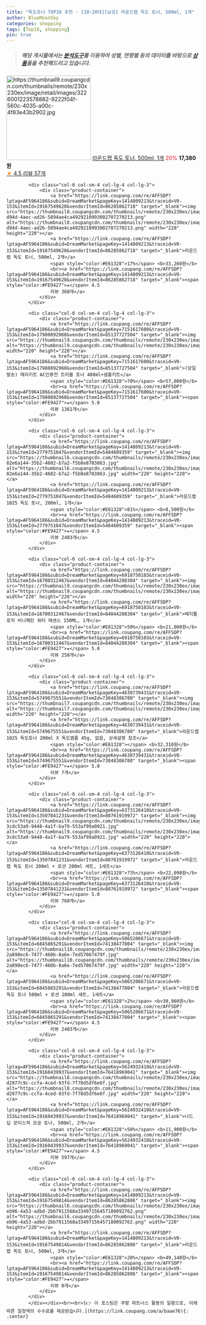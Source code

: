 ```yaml
---
title: "독도토너 TOP10 추천 - [10~20대][남성] 라운드랩 독도 토너, 500ml, 1개"
author: BlueMoonSky
categories: shopping
tags: [Top10, shopping]
pin: true
---
```


> ##### 해당 게시물에서는 [**분석도구**](https://itemscout.io/)를 이용하여 **성별**, **연령별** 등의 데이터를 바탕으로 [**상품**](https://link.coupang.com/a/baae76)들을 추천해드리고 있습니다.
<div class="container"><div class="row">
            <div class="col-6 col-sm-4 col-lg-4 col-lg-3">
                <div class="product-container">
                    <a href="https://link.coupang.com/re/AFFSDP?lptag=AF5964186&subid=DreamMarket&pageKey=1414809213&traceid=V0-153&itemId=2451494211&vendorItemId=70445138100" target="_blank"><img src="https://thumbnail9.coupangcdn.com/thumbnails/remote/230x230ex/image/retail/images/3226001223578882-9222f04f-560c-4035-a00c-4f83e43b2902.jpg" alt="https://thumbnail9.coupangcdn.com/thumbnails/remote/230x230ex/image/retail/images/3226001223578882-9222f04f-560c-4035-a00c-4f83e43b2902.jpg" width="220" height="220"></a>
                    <a href="https://link.coupang.com/re/AFFSDP?lptag=AF5964186&subid=DreamMarket&pageKey=1414809213&traceid=V0-153&itemId=2451494211&vendorItemId=70445138100" target="_blank">라운드랩 독도 토너, 500ml, 1개</a>
                    <span style="color:#E61328">20%</span> <b>17,380원</b>
                    <br><a href="https://link.coupang.com/re/AFFSDP?lptag=AF5964186&subid=DreamMarket&pageKey=1414809213&traceid=V0-153&itemId=2451494211&vendorItemId=70445138100" target="_blank"><span style="color:#FE9427">★</span> 4.5
                    리뷰 57개</a>
                </div>
            </div>
            
            <div class="col-6 col-sm-4 col-lg-4 col-lg-3">
                <div class="product-container">
                    <a href="https://link.coupang.com/re/AFFSDP?lptag=AF5964186&subid=DreamMarket&pageKey=1414809213&traceid=V0-153&itemId=19167549620&vendorItemId=86285862718" target="_blank"><img src="https://thumbnail8.coupangcdn.com/thumbnails/remote/230x230ex/image/retail/images/d2bf24ec-d94d-4aec-ad26-5894ae4ca4929210993002707270213.png" alt="https://thumbnail8.coupangcdn.com/thumbnails/remote/230x230ex/image/retail/images/d2bf24ec-d94d-4aec-ad26-5894ae4ca4929210993002707270213.png" width="220" height="220"></a>
                    <a href="https://link.coupang.com/re/AFFSDP?lptag=AF5964186&subid=DreamMarket&pageKey=1414809213&traceid=V0-153&itemId=19167549620&vendorItemId=86285862718" target="_blank">라운드랩 독도 토너, 500ml, 2개</a>
                    <span style="color:#E61328">17%</span> <b>33,260원</b>
                    <br><a href="https://link.coupang.com/re/AFFSDP?lptag=AF5964186&subid=DreamMarket&pageKey=1414809213&traceid=V0-153&itemId=19167549620&vendorItemId=86285862718" target="_blank"><span style="color:#FE9427">★</span> 4.5
                    리뷰 360개</a>
                </div>
            </div>
            
            <div class="col-6 col-sm-4 col-lg-4 col-lg-3">
                <div class="product-container">
                    <a href="https://link.coupang.com/re/AFFSDP?lptag=AF5964186&subid=DreamMarket&pageKey=7151617600&traceid=V0-153&itemId=17980892960&vendorItemId=85137727504" target="_blank"><img src="https://thumbnail9.coupangcdn.com/thumbnails/remote/230x230ex/image/vendor_inventory/9a9a/c3dd65aa9512d5e3da74d2407519b50fa2c5fc3234f52d1d33c89c6cb8fa.jpg" alt="https://thumbnail9.coupangcdn.com/thumbnails/remote/230x230ex/image/vendor_inventory/9a9a/c3dd65aa9512d5e3da74d2407519b50fa2c5fc3234f52d1d33c89c6cb8fa.jpg" width="220" height="220"></a>
                    <a href="https://link.coupang.com/re/AFFSDP?lptag=AF5964186&subid=DreamMarket&pageKey=7151617600&traceid=V0-153&itemId=17980892960&vendorItemId=85137727504" target="_blank">(당일발송) 메리키트 AC인퓨전 트러블 토너 480ml+샘플키트</a>
                    <span style="color:#E61328">70%</span> <b>57,000원</b>
                    <br><a href="https://link.coupang.com/re/AFFSDP?lptag=AF5964186&subid=DreamMarket&pageKey=7151617600&traceid=V0-153&itemId=17980892960&vendorItemId=85137727504" target="_blank"><span style="color:#FE9427">★</span> 5.0
                    리뷰 1361개</a>
                </div>
            </div>
            
            <div class="col-6 col-sm-4 col-lg-4 col-lg-3">
                <div class="product-container">
                    <a href="https://link.coupang.com/re/AFFSDP?lptag=AF5964186&subid=DreamMarket&pageKey=1414809213&traceid=V0-153&itemId=2779751047&vendorItemId=5484609359" target="_blank"><img src="https://thumbnail6.coupangcdn.com/thumbnails/remote/230x230ex/image/retail/images/2282567010300823-82e6a144-35b2-4602-b7a2-f5b8e8703863.jpg" alt="https://thumbnail6.coupangcdn.com/thumbnails/remote/230x230ex/image/retail/images/2282567010300823-82e6a144-35b2-4602-b7a2-f5b8e8703863.jpg" width="220" height="220"></a>
                    <a href="https://link.coupang.com/re/AFFSDP?lptag=AF5964186&subid=DreamMarket&pageKey=1414809213&traceid=V0-153&itemId=2779751047&vendorItemId=5484609359" target="_blank">라운드랩 1025 독도 토너, 200ml, 1개</a>
                    <span style="color:#E61328">81%</span> <b>8,500원</b>
                    <br><a href="https://link.coupang.com/re/AFFSDP?lptag=AF5964186&subid=DreamMarket&pageKey=1414809213&traceid=V0-153&itemId=2779751047&vendorItemId=5484609359" target="_blank"><span style="color:#FE9427">★</span> 4.5
                    리뷰 2403개</a>
                </div>
            </div>
            
            <div class="col-6 col-sm-4 col-lg-4 col-lg-3">
                <div class="product-container">
                    <a href="https://link.coupang.com/re/AFFSDP?lptag=AF5964186&subid=DreamMarket&pageKey=6918750103&traceid=V0-153&itemId=16700312467&vendorItemId=84044208304" target="_blank"><img src="https://thumbnail9.coupangcdn.com/thumbnails/remote/230x230ex/image/vendor_inventory/c75c/993db9a0ab8ce2e93f619c6d86ca4d1abfe4995b62f563ec53b712748670.png" alt="https://thumbnail9.coupangcdn.com/thumbnails/remote/230x230ex/image/vendor_inventory/c75c/993db9a0ab8ce2e93f619c6d86ca4d1abfe4995b62f563ec53b712748670.png" width="220" height="220"></a>
                    <a href="https://link.coupang.com/re/AFFSDP?lptag=AF5964186&subid=DreamMarket&pageKey=6918750103&traceid=V0-153&itemId=16700312467&vendorItemId=84044208304" target="_blank">베지톨로지 비니페린 워터 에센스 150ML, 1개</a>
                    <span style="color:#E61328">50%</span> <b>21,000원</b>
                    <br><a href="https://link.coupang.com/re/AFFSDP?lptag=AF5964186&subid=DreamMarket&pageKey=6918750103&traceid=V0-153&itemId=16700312467&vendorItemId=84044208304" target="_blank"><span style="color:#FE9427">★</span> 5.0
                    리뷰 258개</a>
                </div>
            </div>
            
            <div class="col-6 col-sm-4 col-lg-4 col-lg-3">
                <div class="product-container">
                    <a href="https://link.coupang.com/re/AFFSDP?lptag=AF5964186&subid=DreamMarket&pageKey=4630739431&traceid=V0-153&itemId=5749675551&vendorItemId=73048306780" target="_blank"><img src="https://thumbnail7.coupangcdn.com/thumbnails/remote/230x230ex/image/vendor_inventory/a727/5291e3594c206d4a86acb286ef4dfbad371aa5ba99a30e387ab79bbf46df.jpg" alt="https://thumbnail7.coupangcdn.com/thumbnails/remote/230x230ex/image/vendor_inventory/a727/5291e3594c206d4a86acb286ef4dfbad371aa5ba99a30e387ab79bbf46df.jpg" width="220" height="220"></a>
                    <a href="https://link.coupang.com/re/AFFSDP?lptag=AF5964186&subid=DreamMarket&pageKey=4630739431&traceid=V0-153&itemId=5749675551&vendorItemId=73048306780" target="_blank">라운드랩 1025 독도토너 200ml X 독도앰플 45g, 없음, 상세설명 참조</a>
                    <span style="color:#E61328"></span> <b>32,310원</b>
                    <br><a href="https://link.coupang.com/re/AFFSDP?lptag=AF5964186&subid=DreamMarket&pageKey=4630739431&traceid=V0-153&itemId=5749675551&vendorItemId=73048306780" target="_blank"><span style="color:#FE9427">★</span> 5.0
                    리뷰 7개</a>
                </div>
            </div>
            
            <div class="col-6 col-sm-4 col-lg-4 col-lg-3">
                <div class="product-container">
                    <a href="https://link.coupang.com/re/AFFSDP?lptag=AF5964186&subid=DreamMarket&pageKey=6373126410&traceid=V0-153&itemId=13507841231&vendorItemId=80761919972" target="_blank"><img src="https://thumbnail9.coupangcdn.com/thumbnails/remote/230x230ex/image/retail/images/4089689149547748-3cdc53a9-9448-4a1f-ba79-553af99a0921.jpg" alt="https://thumbnail9.coupangcdn.com/thumbnails/remote/230x230ex/image/retail/images/4089689149547748-3cdc53a9-9448-4a1f-ba79-553af99a0921.jpg" width="220" height="220"></a>
                    <a href="https://link.coupang.com/re/AFFSDP?lptag=AF5964186&subid=DreamMarket&pageKey=6373126410&traceid=V0-153&itemId=13507841231&vendorItemId=80761919972" target="_blank">라운드랩 독도 토너 200ml + 로션 200ml 세트, 1세트</a>
                    <span style="color:#E61328">73%</span> <b>22,090원</b>
                    <br><a href="https://link.coupang.com/re/AFFSDP?lptag=AF5964186&subid=DreamMarket&pageKey=6373126410&traceid=V0-153&itemId=13507841231&vendorItemId=80761919972" target="_blank"><span style="color:#FE9427">★</span> 5.0
                    리뷰 760개</a>
                </div>
            </div>
            
            <div class="col-6 col-sm-4 col-lg-4 col-lg-3">
                <div class="product-container">
                    <a href="https://link.coupang.com/re/AFFSDP?lptag=AF5964186&subid=DreamMarket&pageKey=5065206671&traceid=V0-153&itemId=6845865291&vendorItemId=74138477804" target="_blank"><img src="https://thumbnail10.coupangcdn.com/thumbnails/remote/230x230ex/image/retail/images/2422274665120793-2a898ec6-7477-460b-8a6e-7ed57067479f.jpg" alt="https://thumbnail10.coupangcdn.com/thumbnails/remote/230x230ex/image/retail/images/2422274665120793-2a898ec6-7477-460b-8a6e-7ed57067479f.jpg" width="220" height="220"></a>
                    <a href="https://link.coupang.com/re/AFFSDP?lptag=AF5964186&subid=DreamMarket&pageKey=5065206671&traceid=V0-153&itemId=6845865291&vendorItemId=74138477804" target="_blank">라운드랩 독도 토너 500ml + 로션 200ml 세트, 1세트</a>
                    <span style="color:#E61328">2%</span> <b>30,960원</b>
                    <br><a href="https://link.coupang.com/re/AFFSDP?lptag=AF5964186&subid=DreamMarket&pageKey=5065206671&traceid=V0-153&itemId=6845865291&vendorItemId=74138477804" target="_blank"><span style="color:#FE9427">★</span> 4.5
                    리뷰 2403개</a>
                </div>
            </div>
            
            <div class="col-6 col-sm-4 col-lg-4 col-lg-3">
                <div class="product-container">
                    <a href="https://link.coupang.com/re/AFFSDP?lptag=AF5964186&subid=DreamMarket&pageKey=5624932410&traceid=V0-153&itemId=19168439937&vendorItemId=76418969041" target="_blank"><img src="https://thumbnail8.coupangcdn.com/thumbnails/remote/230x230ex/image/retail/images/1872237633979292-d2977c9c-ccfa-4ced-93fd-7f70d5df6e6f.jpg" alt="https://thumbnail8.coupangcdn.com/thumbnails/remote/230x230ex/image/retail/images/1872237633979292-d2977c9c-ccfa-4ced-93fd-7f70d5df6e6f.jpg" width="220" height="220"></a>
                    <a href="https://link.coupang.com/re/AFFSDP?lptag=AF5964186&subid=DreamMarket&pageKey=5624932410&traceid=V0-153&itemId=19168439937&vendorItemId=76418969041" target="_blank">나드 딥 모이스쳐 모공 토너, 500ml, 2개</a>
                    <span style="color:#E61328">50%</span> <b>11,900원</b>
                    <br><a href="https://link.coupang.com/re/AFFSDP?lptag=AF5964186&subid=DreamMarket&pageKey=5624932410&traceid=V0-153&itemId=19168439937&vendorItemId=76418969041" target="_blank"><span style="color:#FE9427">★</span> 4.5
                    리뷰 597개</a>
                </div>
            </div>
            
            <div class="col-6 col-sm-4 col-lg-4 col-lg-3">
                <div class="product-container">
                    <a href="https://link.coupang.com/re/AFFSDP?lptag=AF5964186&subid=DreamMarket&pageKey=1414809213&traceid=V0-153&itemId=19167549814&vendorItemId=86285862886" target="_blank"><img src="https://thumbnail6.coupangcdn.com/thumbnails/remote/230x230ex/image/retail/images/beb9f67c-eb96-4a53-adbd-2bb7911568a33497156457180092762.png" alt="https://thumbnail6.coupangcdn.com/thumbnails/remote/230x230ex/image/retail/images/beb9f67c-eb96-4a53-adbd-2bb7911568a33497156457180092762.png" width="220" height="220"></a>
                    <a href="https://link.coupang.com/re/AFFSDP?lptag=AF5964186&subid=DreamMarket&pageKey=1414809213&traceid=V0-153&itemId=19167549814&vendorItemId=86285862886" target="_blank">라운드랩 독도 토너, 500ml, 3개</a>
                    <span style="color:#E61328">20%</span> <b>49,140원</b>
                    <br><a href="https://link.coupang.com/re/AFFSDP?lptag=AF5964186&subid=DreamMarket&pageKey=1414809213&traceid=V0-153&itemId=19167549814&vendorItemId=86285862886" target="_blank"><span style="color:#FE9427">★</span> 
                    리뷰 0개</a>
                </div>
            </div>
            </div></div><br><br>[👉 이 포스팅은 쿠팡 파트너스 활동의 일환으로, 이에 따른 일정액의 수수료를 제공받습니다.](https://link.coupang.com/a/baae76){: .center}